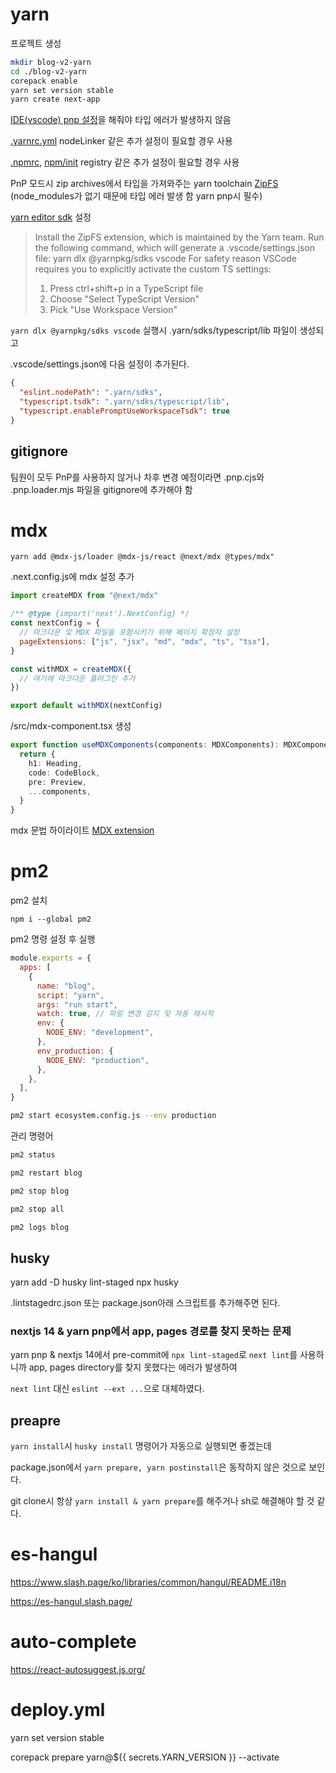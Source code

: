 # yarn

프로젝트 생성

```bash
mkdir blog-v2-yarn
cd ./blog-v2-yarn
corepack enable
yarn set version stable
yarn create next-app
```

[IDE(vscode) pnp 설정](https://yarnpkg.com/getting-started/editor-sdks#vscode)을 해줘야 타입 에러가 발생하지 않음

[.yarnrc.yml](https://yarnpkg.com/configuration/yarnrc) nodeLinker 같은 추가 설정이 필요할 경우 사용

[.npmrc](https://docs.npmjs.com/cli/v9/configuring-npm/npmrc), [npm/init](https://github.com/npm/ini) registry 같은 추가 설정이 필요할 경우 사용

PnP 모드시 zip archives에서 타입을 가져와주는 yarn toolchain [ZipFS](https://marketplace.visualstudio.com/items?itemName=arcanis.vscode-zipfs)  
(node_modules가 없기 때문에 타입 에러 발생 함 yarn pnp시 필수)

[yarn editor sdk](https://yarnpkg.com/getting-started/editor-sdks) 설정

> Install the ZipFS extension, which is maintained by the Yarn team.
> Run the following command, which will generate a .vscode/settings.json file:
> yarn dlx @yarnpkg/sdks vscode
> For safety reason VSCode requires you to explicitly activate the custom TS settings:
>
> 1. Press ctrl+shift+p in a TypeScript file
> 2. Choose "Select TypeScript Version"
> 3. Pick "Use Workspace Version"

`yarn dlx @yarnpkg/sdks vscode` 실행시 .yarn/sdks/typescript/lib 파일이 생성되고

.vscode/settings.json에 다음 설정이 추가된다.

```json
{
  "eslint.nodePath": ".yarn/sdks",
  "typescript.tsdk": ".yarn/sdks/typescript/lib",
  "typescript.enablePromptUseWorkspaceTsdk": true
}
```

## gitignore

팀원이 모두 PnP를 사용하지 않거나 차후 변경 예정이라면 .pnp.cjs와 .pnp.loader.mjs 파일을 gitignore에 추가해야 함

# mdx

`yarn add @mdx-js/loader @mdx-js/react @next/mdx @types/mdx"`

.next.config.js에 mdx 설정 추가

```js
import createMDX from "@next/mdx"

/** @type {import('next').NextConfig} */
const nextConfig = {
  // 마크다운 및 MDX 파일을 포함시키기 위해 페이지 확장자 설정
  pageExtensions: ["js", "jsx", "md", "mdx", "ts", "tsx"],
}

const withMDX = createMDX({
  // 여기에 마크다운 플러그인 추가
})

export default withMDX(nextConfig)
```

/src/mdx-component.tsx 생성

```ts
export function useMDXComponents(components: MDXComponents): MDXComponents {
  return {
    h1: Heading,
    code: CodeBlock,
    pre: Preview,
    ...components,
  }
}
```

mdx 문법 하이라이트 [MDX extension](https://marketplace.visualstudio.com/items?itemName=unifiedjs.vscode-mdx)

# pm2

pm2 설치

`npm i --global pm2`

pm2 명령 설정 후 실행

```js
module.exports = {
  apps: [
    {
      name: "blog",
      script: "yarn",
      args: "run start",
      watch: true, // 파일 변경 감지 및 자동 재시작
      env: {
        NODE_ENV: "development",
      },
      env_production: {
        NODE_ENV: "production",
      },
    },
  ],
}
```

```bash
pm2 start ecosystem.config.js --env production
```

관리 명령어

```bash
pm2 status

pm2 restart blog

pm2 stop blog

pm2 stop all

pm2 logs blog
```

## husky

yarn add -D husky lint-staged
npx husky

.lintstagedrc.json 또는 package.json아래 스크립트를 추가해주면 된다.

### nextjs 14 & yarn pnp에서 app, pages 경로를 찾지 못하는 문제

yarn pnp & nextjs 14에서 pre-commit에 `npx lint-staged`로 `next lint`를 사용하니까 app, pages directory를 찾지 못했다는 에러가 발생하여

`next lint` 대신 `eslint --ext ...`으로 대체하였다.

## preapre

`yarn install`시 `husky install` 명령어가 자동으로 실행되면 좋겠는데

package.json에서 `yarn prepare, yarn postinstall`은 동작하지 않은 것으로 보인다.

git clone시 항상 `yarn install & yarn prepare`를 해주거나 sh로 해결해야 할 것 같다.

# es-hangul

https://www.slash.page/ko/libraries/common/hangul/README.i18n

https://es-hangul.slash.page/

# auto-complete

https://react-autosuggest.js.org/


# deploy.yml

yarn set version stable

corepack prepare yarn@${{ secrets.YARN_VERSION }} --activate
